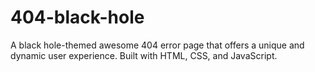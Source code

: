 # 404-black-hole
A black hole-themed awesome 404 error page that offers a unique and dynamic user experience. Built with HTML, CSS, and JavaScript.

